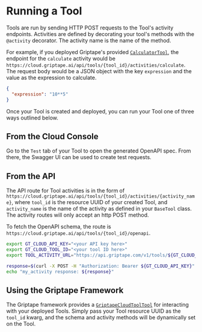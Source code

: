 # Running a Tool

Tools are run by sending HTTP POST requests to the Tool's activity endpoints. Activities are defined by decorating your tool's methods with the `@activity` decorator. The activity name is the name of the method.

For example, if you deployed Griptape's provided [`CalculatorTool`](../../griptape-tools/official-tools/calculator-tool.md), the endpoint for the `calculate` activity would be `https://cloud.griptape.ai/api/tools/{tool_id}/activities/calculate`. The request body would be a JSON object with the key `expression` and the value as the expression to calculate.

```json
{
  "expression": "10**5"
}
```

Once your Tool is created and deployed, you can run your Tool one of three ways outlined below.

## From the Cloud Console

Go to the `Test` tab of your Tool to open the generated OpenAPI spec. From there, the Swagger UI can be used to create test requests.

## From the API

The API route for Tool activities is in the form of `https://cloud.griptape.ai/api/tools/{tool_id}/activities/{activity_name}`, where `tool_id` is the resource UUID of your created Tool, and `activity_name` is the name of the activity as defined in your `BaseTool` class. The activity routes will only accept an http POST method.

To fetch the OpenAPI schema, the route is `https://cloud.griptape.ai/api/tools/{tool_id}/openapi`.

```bash
export GT_CLOUD_API_KEY="<your API key here>"
export GT_CLOUD_TOOL_ID="<your tool ID here>"
export TOOL_ACTIVITY_URL="https://api.griptape.com/v1/tools/${GT_CLOUD_TOOL_ID}/activities/my_activity"

response=$(curl -X POST -H "Authorization: Bearer ${GT_CLOUD_API_KEY}" --json '{"my_key": "my_value"}' ${TOOL_ACTIVITY_URL})
echo "my_activity response: ${response}"
```

## Using the Griptape Framework

The Griptape framework provides a [`GriptapeCloudToolTool`](../../griptape-tools/official-tools/griptape-cloud-tool-tool.md) for interacting with your deployed Tools. Simply pass your Tool resource UUID as the `tool_id` kwarg, and the schema and activity methods will be dynamically set on the Tool.
